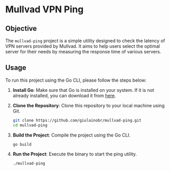 # Mullvad VPN Ping

## Objective

The `mullvad-ping` project is a simple utility designed to check the latency of VPN servers provided by Mullvad. It aims to help users select the optimal server for their needs by measuring the response time of various servers.

## Usage

To run this project using the Go CLI, please follow the steps below:

1. **Install Go**: Make sure that Go is installed on your system. If it is not already installed, you can download it from [here](https://golang.org/dl/).

2. **Clone the Repository**: Clone this repository to your local machine using Git.
    ```sh
    git clone https://github.com/giulainobr/mullvad-ping.git
    cd mullvad-ping
    ```

3. **Build the Project**: Compile the project using the Go CLI.
    ```sh
    go build
    ```

4. **Run the Project**: Execute the binary to start the ping utility.
    ```sh
    ./mullvad-ping
    ```
